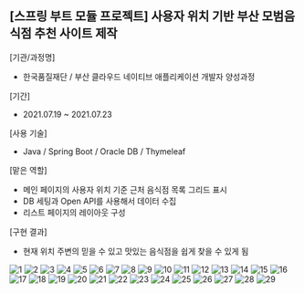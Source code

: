 ## [스프링 부트 모듈 프로젝트] 사용자 위치 기반 부산 모범음식점 추천 사이트 제작

[기관/과정명]
- 한국품질재단 / 부산 클라우드 네이티브 애플리케이션 개발자 양성과정

[기간]
- 2021.07.19 ~ 2021.07.23

[사용 기술]
- Java / Spring Boot / Oracle DB / Thymeleaf

[맡은 역할]
- 메인 페이지의 사용자 위치 기준 근처 음식점 목록 그리드 표시
- DB 세팅과 Open API를 사용해서 데이터 수집
- 리스트 페이지의 레이아웃 구성

[구현 결과]
- 현재 위치 주변의 믿을 수 있고 맛있는 음식점을 쉽게 찾을 수 있게 됨

![1](https://user-images.githubusercontent.com/43628076/133060073-fc53a511-4a72-4025-9931-08cd31eb385e.png)
![2](https://user-images.githubusercontent.com/43628076/133060077-3358ffff-1379-46f4-8009-56e399486765.png)
![3](https://user-images.githubusercontent.com/43628076/133060081-e082818d-1894-400e-bdaa-67cd86a91935.png)
![4](https://user-images.githubusercontent.com/43628076/133060088-f63903c0-656f-4597-99ef-7c3bfc9e13ca.png)
![5](https://user-images.githubusercontent.com/43628076/133060095-c7a75838-5496-4da6-8e1b-9731c7ac46f4.png)
![6](https://user-images.githubusercontent.com/43628076/133060099-45d802f0-b7a6-4e92-86cf-eaa4b16adc99.png)
![7](https://user-images.githubusercontent.com/43628076/133060104-25a2834f-0e2b-482c-b31d-208c44e38a3b.png)
![8](https://user-images.githubusercontent.com/43628076/133060107-38972b4c-fb9c-4362-aa84-7d1048c2d148.png)
![9](https://user-images.githubusercontent.com/43628076/133060119-7a35b0c7-49ed-4437-a8b7-63778b03553c.png)
![10](https://user-images.githubusercontent.com/43628076/133060124-6a618605-3043-42cb-a381-ac66a1f34e17.png)
![11](https://user-images.githubusercontent.com/43628076/133060131-c2a363f0-3a14-4938-a375-719f33d154b5.png)
![12](https://user-images.githubusercontent.com/43628076/133060137-9d78deda-b658-43f0-853f-be5aa0c6856b.png)
![13](https://user-images.githubusercontent.com/43628076/133060145-abcb5858-3125-40a5-82e1-87de91b9de8d.png)
![14](https://user-images.githubusercontent.com/43628076/133060159-f3a2d70e-eed3-49e5-96b5-f0ee42ef771d.png)
![15](https://user-images.githubusercontent.com/43628076/133060164-e6afdf07-c287-4c41-9e97-fbc753d6f7ba.png)
![16](https://user-images.githubusercontent.com/43628076/133060170-0657953b-87c7-484d-b280-f0ecd57e2004.png)
![17](https://user-images.githubusercontent.com/43628076/133060174-716e97c3-4617-4484-b6e0-dd8a943a05fa.png)
![18](https://user-images.githubusercontent.com/43628076/133060180-c1dfb3f6-8f1f-4f08-bc54-b6be8161f1f7.png)
![19](https://user-images.githubusercontent.com/43628076/133060185-fd456916-0025-44c6-8170-c0f2ce412a1d.png)
![20](https://user-images.githubusercontent.com/43628076/133060192-7d622635-6cb1-47f7-8f52-947527b3a183.png)
![21](https://user-images.githubusercontent.com/43628076/133060199-f793a409-81dc-48c1-b9df-ed7fdaf41484.png)
![22](https://user-images.githubusercontent.com/43628076/133060211-cb1135c4-05b6-4035-acac-15ae08d9d2ac.png)
![23](https://user-images.githubusercontent.com/43628076/133060217-62a56020-fee9-4690-8eaa-ef89ec88f7d0.png)
![24](https://user-images.githubusercontent.com/43628076/133060223-2a48af5a-a71c-42ae-bc4f-be737ac992ac.png)
![25](https://user-images.githubusercontent.com/43628076/133060227-ff234cab-663c-47e6-8d96-bedb359d3e60.png)
![26](https://user-images.githubusercontent.com/43628076/133060230-99ea36c8-597c-4b61-82aa-cb827af5ea11.png)
![27](https://user-images.githubusercontent.com/43628076/133060234-edd3ef68-dc87-4f53-bd9e-bdb834ab5729.png)
![28](https://user-images.githubusercontent.com/43628076/133060238-003a1b63-3c6b-42dd-bf31-3d04418038de.png)
![29](https://user-images.githubusercontent.com/43628076/133060239-4ab3c968-5439-4354-be1c-b267fe43fddd.png)
